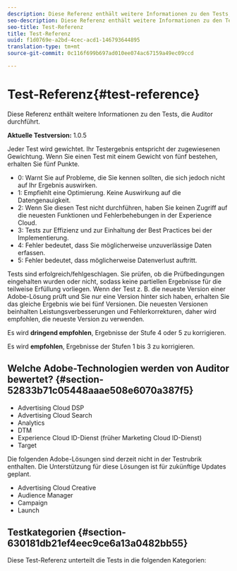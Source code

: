 ```yaml
---
description: Diese Referenz enthält weitere Informationen zu den Tests, die Auditor durchführt.
seo-description: Diese Referenz enthält weitere Informationen zu den Tests, die Auditor durchführt.
seo-title: Test-Referenz
title: Test-Referenz
uuid: f1d0769e-a2bd-4cec-acd1-146793644895
translation-type: tm+mt
source-git-commit: 0c116f699b697ad010ee074ac67159a49ec09ccd

---
```



# Test-Referenz{#test-reference}

Diese Referenz enthält weitere Informationen zu den Tests, die Auditor durchführt.

**Aktuelle Testversion:** 1.0.5

Jeder Test wird gewichtet. Ihr Testergebnis entspricht der zugewiesenen Gewichtung. Wenn Sie einen Test mit einem Gewicht von fünf bestehen, erhalten Sie fünf Punkte.

* 0: Warnt Sie auf Probleme, die Sie kennen sollten, die sich jedoch nicht auf Ihr Ergebnis auswirken.
* 1: Empfiehlt eine Optimierung. Keine Auswirkung auf die Datengenauigkeit.
* 2: Wenn Sie diesen Test nicht durchführen, haben Sie keinen Zugriff auf die neuesten Funktionen und Fehlerbehebungen in der Experience Cloud.
* 3: Tests zur Effizienz und zur Einhaltung der Best Practices bei der Implementierung.
* 4: Fehler bedeutet, dass Sie möglicherweise unzuverlässige Daten erfassen.
* 5: Fehler bedeutet, dass möglicherweise Datenverlust auftritt.

Tests sind erfolgreich/fehlgeschlagen. Sie prüfen, ob die Prüfbedingungen eingehalten wurden oder nicht, sodass keine partiellen Ergebnisse für die teilweise Erfüllung vorliegen. Wenn der Test z. B. die neueste Version einer Adobe-Lösung prüft und Sie nur eine Version hinter sich haben, erhalten Sie das gleiche Ergebnis wie bei fünf Versionen. Die neuesten Versionen beinhalten Leistungsverbesserungen und Fehlerkorrekturen, daher wird empfohlen, die neueste Version zu verwenden.

Es wird **dringend empfohlen**, Ergebnisse der Stufe 4 oder 5 zu korrigieren.

Es wird **empfohlen**, Ergebnisse der Stufen 1 bis 3 zu korrigieren.

## Welche Adobe-Technologien werden von Auditor bewertet? {#section-52833b71c05448aaae508e6070a387f5}

* Advertising Cloud DSP
* Advertising Cloud Search
* Analytics
* DTM
* Experience Cloud ID-Dienst (früher Marketing Cloud ID-Dienst)
* Target

Die folgenden Adobe-Lösungen sind derzeit nicht in der Testrubrik enthalten. Die Unterstützung für diese Lösungen ist für zukünftige Updates geplant.

* Advertising Cloud Creative
* Audience Manager
* Campaign
* Launch

## Testkategorien {#section-630181db21ef4eec9ce6a13a0482bb55}

Diese Test-Referenz unterteilt die Tests in die folgenden Kategorien:

